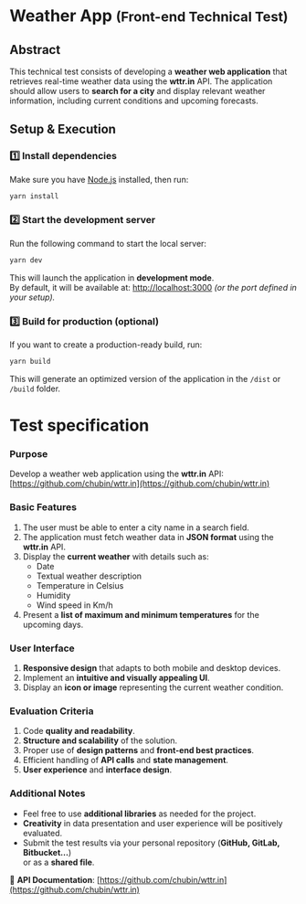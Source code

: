 # Weather App <small>(Front-end Technical Test)</small>

## Abstract
This technical test consists of developing a **weather web application** that retrieves real-time weather data using the **wttr.in** API. The application should allow users to **search for a city** and display relevant weather information, including current conditions and upcoming forecasts.

## Setup & Execution

### **1️⃣ Install dependencies**
Make sure you have [Node.js](https://nodejs.org/) installed, then run:

```sh
yarn install
```

### **2️⃣ Start the development server**
Run the following command to start the local server:

```sh
yarn dev
```

This will launch the application in **development mode**.  
By default, it will be available at: [http://localhost:3000](http://localhost:3000) *(or the port defined in your setup).*

### **3️⃣ Build for production (optional)**
If you want to create a production-ready build, run:

```sh
yarn build
```

This will generate an optimized version of the application in the `/dist` or `/build` folder.

# Test specification
### Purpose
Develop a weather web application using the **wttr.in** API:  
[https://github.com/chubin/wttr.in](https://github.com/chubin/wttr.in)

### Basic Features
1. The user must be able to enter a city name in a search field.
2. The application must fetch weather data in **JSON format** using the **wttr.in** API.
3. Display the **current weather** with details such as:
   - Date
   - Textual weather description
   - Temperature in Celsius
   - Humidity
   - Wind speed in Km/h
4. Present a **list of maximum and minimum temperatures** for the upcoming days.

### User Interface
1. **Responsive design** that adapts to both mobile and desktop devices.
2. Implement an **intuitive and visually appealing UI**.
3. Display an **icon or image** representing the current weather condition.

### Evaluation Criteria
1. Code **quality and readability**.
2. **Structure and scalability** of the solution.
3. Proper use of **design patterns** and **front-end best practices**.
4. Efficient handling of **API calls** and **state management**.
5. **User experience** and **interface design**.

### Additional Notes
- Feel free to use **additional libraries** as needed for the project.
- **Creativity** in data presentation and user experience will be positively evaluated.
- Submit the test results via your personal repository (**GitHub, GitLab, Bitbucket…**)  
  or as a **shared file**.

🔗 **API Documentation**: [https://github.com/chubin/wttr.in](https://github.com/chubin/wttr.in)
